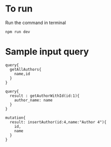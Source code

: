 # To run

Run the command in terminal

```
npm run dev
```

# Sample input query

```
query{
  getAllAuthors{
    name,id
  }
}
```

```
query{
  result : getAuthorWithId(id:1){
    author_name: name
  }
}

```
```
mutation{
  result: insertAuthor(id:4,name:"Author 4"){
    id,
    name
  }
}
```
